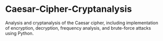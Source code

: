 # Caesar-Cipher-Cryptanalysis
Analysis and cryptanalysis of the Caesar cipher, including implementation of encryption, decryption, frequency analysis, and brute-force attacks using Python.
